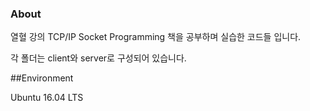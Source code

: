 ### About
열혈 강의 TCP/IP Socket Programming 책을 공부하며 실습한 코드들 입니다.

각 폴더는 client와 server로 구성되어 있습니다.

##Environment

Ubuntu 16.04 LTS
